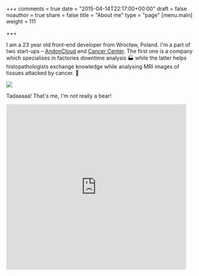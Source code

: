 +++
comments = true
date = "2015-04-14T22:17:00+00:00"
draft = false
noauthor = true
share = false
title = "About me"
type = "page"
[menu.main]
weight = 111

+++

I am a 23 year old front-end developer from Wrocław, Poland.
I'm a part of two start-ups – <a href='https://andoncloud.com' target='_blank'>AndonCloud</a> and <a href='https://cancercenter.ai' target='_blank'>Cancer Center</a>. The first one is a company which specialises in
factories downtime analysis 🏭 while the latter helps histopathologists exchange knowledge while analysing
MRI images of tissues attacked by cancer. 🏥

![](/img/About-me/HalfBear.png)

Tadaaaaa! That's me, I'm not really a bear!

<iframe src="https://giphy.com/embed/12NUbkX6p4xOO4" width="480" height="440" frameBorder="0" class="giphy-embed" allowFullScreen></iframe><p><a href="https://giphy.com/gifs/shia-labeouf-12NUbkX6p4xOO4"></a></p>
